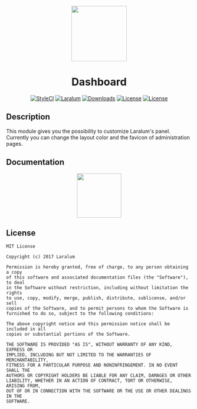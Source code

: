 <p align="center"><a href="https://laralum.com"><img height="150" src="https://avatars1.githubusercontent.com/u/22253051"></a></p>

<h1 align="center">Dashboard</h1>

<p align="center">
<a href="https://styleci.io/repos/69903912"><img src="https://styleci.io/repos/69903912/shield?style=flat&branch=master" alt="StyleCI"></a>
<a href="https://github.com/laralum"><img src="https://img.shields.io/badge/Built%20For-Laralum-orange.svg" alt="Laralum"></a>
<a href="https://github.com/laralum/Dashboard"><img src="https://poser.pugx.org/laralum/dashboard/d/total.svg" alt="Downloads"></a>
<a href="https://github.com/Laralum/Dashboard/releases"><img src="https://poser.pugx.org/laralum/dashboard/v/stable.svg" alt="License"></a>
<a href="https://raw.githubusercontent.com/Laralum/Dashboard/master/LICENSE"><img src="https://poser.pugx.org/laralum/dashboard/license.svg" alt="License"></a>
</p>

## Description

This module gives you the possibility to customize Laralum's panel.
Currently you can change the layout color and the favicon of administration pages.

## Documentation

<p align="center">
<a href="https://laralum.com/docs/dashboard"><img height="120" src="http://i.imgur.com/47WnADd.png"></a>
</p>

## License

```
MIT License

Copyright (c) 2017 Laralum

Permission is hereby granted, free of charge, to any person obtaining a copy
of this software and associated documentation files (the "Software"), to deal
in the Software without restriction, including without limitation the rights
to use, copy, modify, merge, publish, distribute, sublicense, and/or sell
copies of the Software, and to permit persons to whom the Software is
furnished to do so, subject to the following conditions:

The above copyright notice and this permission notice shall be included in all
copies or substantial portions of the Software.

THE SOFTWARE IS PROVIDED "AS IS", WITHOUT WARRANTY OF ANY KIND, EXPRESS OR
IMPLIED, INCLUDING BUT NOT LIMITED TO THE WARRANTIES OF MERCHANTABILITY,
FITNESS FOR A PARTICULAR PURPOSE AND NONINFRINGEMENT. IN NO EVENT SHALL THE
AUTHORS OR COPYRIGHT HOLDERS BE LIABLE FOR ANY CLAIM, DAMAGES OR OTHER
LIABILITY, WHETHER IN AN ACTION OF CONTRACT, TORT OR OTHERWISE, ARISING FROM,
OUT OF OR IN CONNECTION WITH THE SOFTWARE OR THE USE OR OTHER DEALINGS IN THE
SOFTWARE.
```
